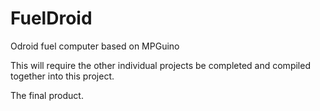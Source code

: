 # FuelDroid
Odroid fuel computer based on MPGuino

This will require the other individual projects be completed and compiled together into this project.

The final product.

